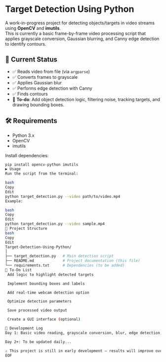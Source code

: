 # Target Detection Using Python

A work-in-progress project for detecting objects/targets in video streams using **OpenCV** and **imutils**.  
This is currently a basic frame-by-frame video processing script that applies grayscale conversion, Gaussian blurring, and Canny edge detection to identify contours.

## 📌 Current Status

- ✅ Reads video from file (via `argparse`)
- ✅ Converts frames to grayscale
- ✅ Applies Gaussian blur
- ✅ Performs edge detection with Canny
- ✅ Finds contours
- 🚧 **To-do**: Add object detection logic, filtering noise, tracking targets, and drawing bounding boxes.

## 🛠 Requirements

- Python 3.x
- OpenCV
- imutils

Install dependencies:

```bash
pip install opencv-python imutils
▶ Usage
Run the script from the terminal:

bash
Copy
Edit
python target_detection.py --video path/to/video.mp4
Example:

bash
Copy
Edit
python target_detection.py --video sample.mp4
📂 Project Structure
bash
Copy
Edit
Target-Detection-Using-Python/
│
├── target_detection.py   # Main detection script
├── README.md             # Project documentation (this file)
└── requirements.txt      # Dependencies (to be added)
📝 To-Do List
 Add logic to highlight detected targets

 Implement bounding boxes and labels

 Add real-time webcam detection option

 Optimize detection parameters

 Save processed video output

 Create a GUI interface (optional)

📅 Development Log
Day 1: Basic video reading, grayscale conversion, blur, edge detection, and contour finding implemented.

Day 2+: To be updated daily...

⚠ This project is still in early development — results will improve over time as detection logic is added.
EOF
```
